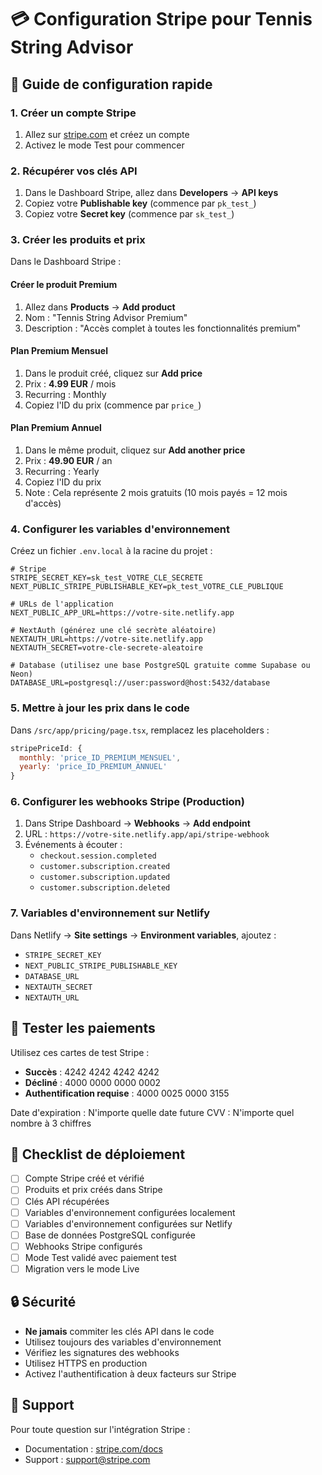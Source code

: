 # 💳 Configuration Stripe pour Tennis String Advisor

## 🚀 Guide de configuration rapide

### 1. Créer un compte Stripe
1. Allez sur [stripe.com](https://stripe.com) et créez un compte
2. Activez le mode Test pour commencer

### 2. Récupérer vos clés API
1. Dans le Dashboard Stripe, allez dans **Developers** → **API keys**
2. Copiez votre **Publishable key** (commence par `pk_test_`)
3. Copiez votre **Secret key** (commence par `sk_test_`)

### 3. Créer les produits et prix
Dans le Dashboard Stripe :

#### Créer le produit Premium
1. Allez dans **Products** → **Add product**
2. Nom : "Tennis String Advisor Premium"
3. Description : "Accès complet à toutes les fonctionnalités premium"

#### Plan Premium Mensuel
1. Dans le produit créé, cliquez sur **Add price**
2. Prix : **4.99 EUR** / mois
3. Recurring : Monthly
4. Copiez l'ID du prix (commence par `price_`)

#### Plan Premium Annuel
1. Dans le même produit, cliquez sur **Add another price**
2. Prix : **49.90 EUR** / an
3. Recurring : Yearly
4. Copiez l'ID du prix
5. Note : Cela représente 2 mois gratuits (10 mois payés = 12 mois d'accès)

### 4. Configurer les variables d'environnement

Créez un fichier `.env.local` à la racine du projet :

```env
# Stripe
STRIPE_SECRET_KEY=sk_test_VOTRE_CLE_SECRETE
NEXT_PUBLIC_STRIPE_PUBLISHABLE_KEY=pk_test_VOTRE_CLE_PUBLIQUE

# URLs de l'application
NEXT_PUBLIC_APP_URL=https://votre-site.netlify.app

# NextAuth (générez une clé secrète aléatoire)
NEXTAUTH_URL=https://votre-site.netlify.app
NEXTAUTH_SECRET=votre-cle-secrete-aleatoire

# Database (utilisez une base PostgreSQL gratuite comme Supabase ou Neon)
DATABASE_URL=postgresql://user:password@host:5432/database
```

### 5. Mettre à jour les prix dans le code

Dans `/src/app/pricing/page.tsx`, remplacez les placeholders :

```javascript
stripePriceId: {
  monthly: 'price_ID_PREMIUM_MENSUEL',
  yearly: 'price_ID_PREMIUM_ANNUEL'
}
```

### 6. Configurer les webhooks Stripe (Production)

1. Dans Stripe Dashboard → **Webhooks** → **Add endpoint**
2. URL : `https://votre-site.netlify.app/api/stripe-webhook`
3. Événements à écouter :
   - `checkout.session.completed`
   - `customer.subscription.created`
   - `customer.subscription.updated`
   - `customer.subscription.deleted`

### 7. Variables d'environnement sur Netlify

Dans Netlify → **Site settings** → **Environment variables**, ajoutez :

- `STRIPE_SECRET_KEY`
- `NEXT_PUBLIC_STRIPE_PUBLISHABLE_KEY`
- `DATABASE_URL`
- `NEXTAUTH_SECRET`
- `NEXTAUTH_URL`

## 🧪 Tester les paiements

Utilisez ces cartes de test Stripe :
- **Succès** : 4242 4242 4242 4242
- **Décliné** : 4000 0000 0000 0002
- **Authentification requise** : 4000 0025 0000 3155

Date d'expiration : N'importe quelle date future
CVV : N'importe quel nombre à 3 chiffres

## 📝 Checklist de déploiement

- [ ] Compte Stripe créé et vérifié
- [ ] Produits et prix créés dans Stripe
- [ ] Clés API récupérées
- [ ] Variables d'environnement configurées localement
- [ ] Variables d'environnement configurées sur Netlify
- [ ] Base de données PostgreSQL configurée
- [ ] Webhooks Stripe configurés
- [ ] Mode Test validé avec paiement test
- [ ] Migration vers le mode Live

## 🔒 Sécurité

- **Ne jamais** commiter les clés API dans le code
- Utilisez toujours des variables d'environnement
- Vérifiez les signatures des webhooks
- Utilisez HTTPS en production
- Activez l'authentification à deux facteurs sur Stripe

## 📧 Support

Pour toute question sur l'intégration Stripe :
- Documentation : [stripe.com/docs](https://stripe.com/docs)
- Support : support@stripe.com